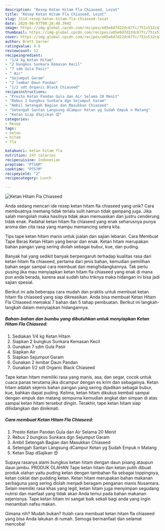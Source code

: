 ```yaml
---
description: "Resep Ketan Hitam Fla Chiaseed, Lezat"
title: "Resep Ketan Hitam Fla Chiaseed, Lezat"
slug: 3114-resep-ketan-hitam-fla-chiaseed-lezat
date: 2020-06-07T08:28:40.394Z
image: https://img-global.cpcdn.com/recipes/e05e6d7d22dc67fc/751x532cq70/ketan-hitam-fla-chiaseed-foto-resep-utama.jpg
thumbnail: https://img-global.cpcdn.com/recipes/e05e6d7d22dc67fc/751x532cq70/ketan-hitam-fla-chiaseed-foto-resep-utama.jpg
cover: https://img-global.cpcdn.com/recipes/e05e6d7d22dc67fc/751x532cq70/ketan-hitam-fla-chiaseed-foto-resep-utama.jpg
author: Brett Garner
ratingvalue: 4.6
reviewcount: 12
recipeingredient:
- "1/4 kg Ketan Hitam"
- "2 bungkus Sunkara Kemasan Kecil"
- "7 sdm Gula Pasir"
- " Air"
- "Sejumput Garam"
- "2 lembar Daun Pandan"
- "1/2 sdt Organic Black Chiaseed"
recipeinstructions:
- "Presto Ketan Pandan Gula dan Air Selama 20 Menit"
- "Rebus 2 bungkus Sunkara dgn Sejumput Garam"
- "Ambil Setengah Bagian dan Masukkan Chiaseed"
- "Setengah Santan Langsung dCampur Ketan yg Sudah Empuk n Matang"
- "Ketan Siap dSajikan 😍"
categories:
- Resep
tags:
- ketan
- hitam
- fla

katakunci: ketan hitam fla 
nutrition: 247 calories
recipecuisine: Indonesian
preptime: "PT16M"
cooktime: "PT57M"
recipeyield: "2"
recipecategory: Lunch

---
```



![Ketan Hitam Fla Chiaseed](https://img-global.cpcdn.com/recipes/e05e6d7d22dc67fc/751x532cq70/ketan-hitam-fla-chiaseed-foto-resep-utama.jpg)

Anda sedang mencari ide resep ketan hitam fla chiaseed yang unik? Cara membuatnya memang tidak terlalu sulit namun tidak gampang juga. Jika salah mengolah maka hasilnya tidak akan memuaskan dan justru cenderung tidak enak. Padahal ketan hitam fla chiaseed yang enak seharusnya punya aroma dan cita rasa yang mampu memancing selera kita.

Tips tape ketan hitam manis untuk jualan dan sajian lebaran. Cara Membuat Tape Beras Ketan Hitam yang benar dan enak. Ketan hitam merupakan bahan pangan yang sering diolah sebagai bubur, kue, dan puding.

Banyak hal yang sedikit banyak berpengaruh terhadap kualitas rasa dari ketan hitam fla chiaseed, pertama dari jenis bahan, kemudian pemilihan bahan segar sampai cara membuat dan menghidangkannya. Tak perlu pusing jika mau menyiapkan ketan hitam fla chiaseed yang enak di mana pun anda berada, karena asal sudah tahu triknya maka hidangan ini bisa jadi sajian spesial.


Berikut ini ada beberapa cara mudah dan praktis untuk membuat ketan hitam fla chiaseed yang siap dikreasikan. Anda bisa membuat Ketan Hitam Fla Chiaseed memakai 7 bahan dan 5 tahap pembuatan. Berikut ini langkah-langkah dalam menyiapkan hidangannya.

<!--inarticleads1-->

##### Bahan-bahan dan bumbu yang dibutuhkan untuk menyiapkan Ketan Hitam Fla Chiaseed:

1. Sediakan 1/4 kg Ketan Hitam
1. Siapkan 2 bungkus Sunkara Kemasan Kecil
1. Gunakan 7 sdm Gula Pasir
1. Siapkan  Air
1. Siapkan Sejumput Garam
1. Gunakan 2 lembar Daun Pandan
1. Gunakan 1/2 sdt Organic Black Chiaseed


Tape ketan hitam memiliki rasa yang manis, asa, dan segar, cocok untuk cuaca panas terutama jika dicampur dengan es krim dan sebagainya. Ketan hitam adalah sejenis bahan pangan yang sering dijadikan sebagai bubur, kue, bahkan dapat puding. Kelima, ketan hitam dikukus kembali sampai dengan empuk dan matang sempurna kemudian angkat dan simpan di atas sampai ketan hitam tersebut dingin. Terakhir, tape ketan hitam siap dihidangkan dan dinikmati. 

<!--inarticleads2-->

##### Cara membuat Ketan Hitam Fla Chiaseed:

1. Presto Ketan Pandan Gula dan Air Selama 20 Menit
1. Rebus 2 bungkus Sunkara dgn Sejumput Garam
1. Ambil Setengah Bagian dan Masukkan Chiaseed
1. Setengah Santan Langsung dCampur Ketan yg Sudah Empuk n Matang
1. Ketan Siap dSajikan 😍


Supaya rasanya alami bungkus ketan hitam dengan daun pisang ataupun daun jambu. PRODUK OLAHAN Tape ketan hitam dan ketan putih dibuat produk olahan yaitu puding ketan dengan tambahan fla sebagai toppingnya, ketan coklat dan pudding ketan. Ketan hitam merupakan bahan makanan serbaguna yang sering diolah menjadi beragam penganan manis Nusantara. Selain memiliki rasa khas yang legit, ketan hitam juga menyimpan segudang nutrisi dan manfaat yang tidak akan Anda temui pada bahan makanan sejenisnya. Tape ketan hitam ini sangat baik sekali bagi anda yang ingin menambah nafsu makan. 

Gimana nih? Mudah bukan? Itulah cara membuat ketan hitam fla chiaseed yang bisa Anda lakukan di rumah. Semoga bermanfaat dan selamat mencoba!
